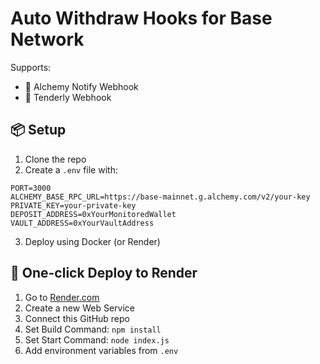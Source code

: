 # Auto Withdraw Hooks for Base Network

Supports:
- 🔔 Alchemy Notify Webhook
- 🧠 Tenderly Webhook

## 📦 Setup

1. Clone the repo
2. Create a `.env` file with:

```
PORT=3000
ALCHEMY_BASE_RPC_URL=https://base-mainnet.g.alchemy.com/v2/your-key
PRIVATE_KEY=your-private-key
DEPOSIT_ADDRESS=0xYourMonitoredWallet
VAULT_ADDRESS=0xYourVaultAddress
```

3. Deploy using Docker (or Render)

## 🚀 One-click Deploy to Render

1. Go to [Render.com](https://render.com)
2. Create a new Web Service
3. Connect this GitHub repo
4. Set Build Command: `npm install`
5. Set Start Command: `node index.js`
6. Add environment variables from `.env`
